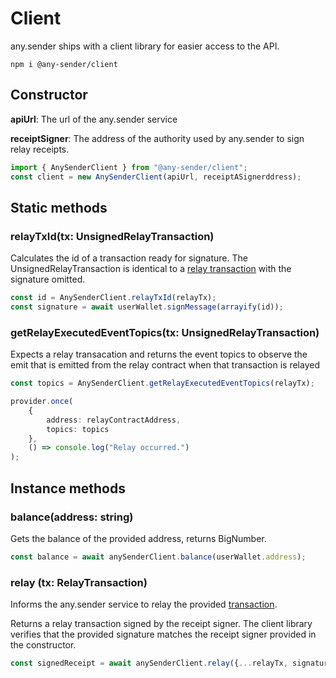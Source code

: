 # Client

any.sender ships with a client library for easier access to the API.
```
npm i @any-sender/client
```

## Constructor
**apiUrl**: The url of the any.sender service

**receiptSigner**: The address of the authority used by any.sender to sign relay receipts.

```ts
import { AnySenderClient } from "@any-sender/client";
const client = new AnySenderClient(apiUrl, receiptASignerddress);
```

## Static methods

### relayTxId(tx: UnsignedRelayTransaction)

Calculates the id of a transaction ready for signature. The UnsignedRelayTransaction is identical to a [relay transaction](./relayTransaction) with the signature omitted.

```ts
const id = AnySenderClient.relayTxId(relayTx);
const signature = await userWallet.signMessage(arrayify(id));
```

### getRelayExecutedEventTopics(tx: UnsignedRelayTransaction)
Expects a relay transacation and returns the event topics to observe the emit that is emitted from the relay contract when that transaction is relayed

```ts
const topics = AnySenderClient.getRelayExecutedEventTopics(relayTx);

provider.once(
    {
        address: relayContractAddress,
        topics: topics
    },
    () => console.log("Relay occurred.")
);
```

## Instance methods

### balance(address: string)
Gets the balance of the provided address, returns BigNumber.
```ts
const balance = await anySenderClient.balance(userWallet.address);
```

### relay (tx: RelayTransaction)
Informs the any.sender service to relay the provided [transaction](./docs/relayTransaction.md).

Returns a relay transaction signed by the receipt signer. The client library verifies that the provided signature matches the receipt signer provided in the constructor.

```ts
const signedReceipt = await anySenderClient.relay({...relayTx, signature})
```





